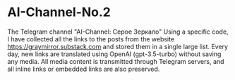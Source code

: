 # AI-Channel-No.2
The Telegram channel "AI-Channel: Серое Зеркало"
Using a specific code, I have collected all the links to the posts from the website https://graymirror.substack.com and stored them in a single large list. Every day, new links are translated using OpenAI (gpt-3.5-turbo) without saving any media. All media content is transmitted through Telegram servers, and all inline links or embedded links are also preserved.
